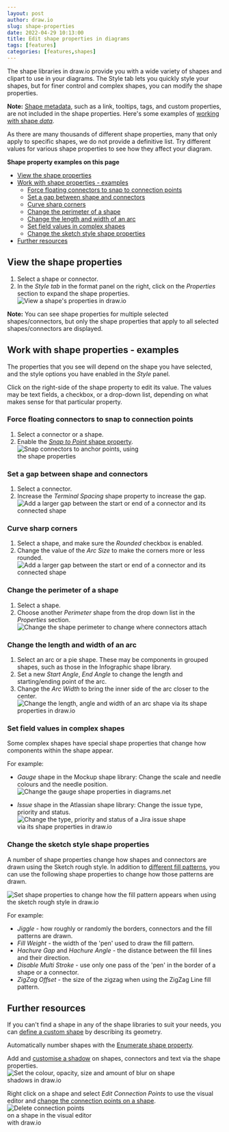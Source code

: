 ```yaml
---
layout: post
author: draw.io
slug: shape-properties
date: 2022-04-29 10:13:00
title: Edit shape properties in diagrams
tags: [features]
categories: [features,shapes]
---
```


The shape libraries in draw.io provide you with a wide variety of shapes and clipart to use in your diagrams. The Style tab lets you quickly style your shapes, but for finer control and complex shapes, you can modify the shape properties. 

**Note:** [Shape metadata](/doc/faq/shape-metadata.html), such as a link, tooltips, tags, and custom properties, are not included in the shape properties. Here's some examples of [working with shape _data_](/blog/shape-data.html).

As there are many thousands of different shape properties, many that only apply to specific shapes, we do not provide a definitive list. Try different values for various shape properties to see how they affect your diagram.

**Shape property examples on this page**
- [View the shape properties](#view-the-shape-properties)
- [Work with shape properties - examples](#work-with-shape-properties---examples)
  - [Force floating connectors to snap to connection points](#force-floating-connectors-to-snap-to-connection-points)
  - [Set a gap between shape and connectors](#set-a-gap-between-shape-and-connectors)
  - [Curve sharp corners](#curve-sharp-corners)
  - [Change the perimeter of a shape](#change-the-perimeter-of-a-shape)
  - [Change the length and width of an arc](#change-the-length-and-width-of-an-arc)
  - [Set field values in complex shapes](#set-field-values-in-complex-shapes)
  - [Change the sketch style shape properties](#change-the-sketch-style-shape-properties)
- [Further resources](#further-resources)


## View the shape properties

1. Select a shape or connector.
2. In the _Style tab_ in the format panel on the right, click on the _Properties_ section to expand the shape properties. 
<br /><img src="/assets/img/blog/shape-properties.png" style="width=100%;max-width:400px;height:auto;" alt="View a shape's properties in draw.io"> 

**Note:** You can see shape properties for multiple selected shapes/connectors, but only the shape properties that apply to all selected shapes/connectors are displayed.

## Work with shape properties - examples

The properties that you see will depend on the shape you have selected, and the style options you have enabled in the _Style_ panel.

Click on the right-side of the shape property to edit its value. The values may be text fields, a checkbox, or a drop-down list, depending on what makes sense for that particular property.

### Force floating connectors to snap to connection points

1. Select a connector or a shape.
2. Enable the [_Snap to Point_ shape property](/doc/faq/snap-to-point.html).
<br /><img src="/assets/img/blog/snap-to-point-shape-properties.gif"  style="width=100%;max-width:300px;height:auto;" alt="Snap connectors to anchor points, using the shape properties">

### Set a gap between shape and connectors

1. Select a connector.
2. Increase the _Terminal Spacing_ shape property to increase the gap. 
<br /><img src="/assets/img/blog/shape-property-terminal-spacing.png" style="max-width:100%;height:auto;" alt="Add a larger gap between the start or end of a connector and its connected shape">

### Curve sharp corners

1. Select a shape, and make sure the _Rounded_ checkbox is enabled.
2. Change the value of the _Arc Size_ to make the corners more or less rounded. 
<br /><img src="/assets/img/blog/shape-property-arc-size.png" style="max-width:100%;height:auto;" alt="Add a larger gap between the start or end of a connector and its connected shape">


### Change the perimeter of a shape

1. Select a shape.
2. Choose another _Perimeter_ shape from the drop down list in the _Properties_ section.
<br /><img src="/assets/img/blog/shape-perimeter.gif" style="max-width:100%;height:auto;" alt="Change the shape perimeter to change where connectors attach">

### Change the length and width of an arc

1. Select an arc or a pie shape. These may be components in grouped shapes, such as those in the Infographic shape library.
2. Set a new _Start Angle_, _End Angle_ to change the length and starting/ending point of the arc.
3. Change the _Arc Width_ to bring the inner side of the arc closer to the center. 
<br /><img src="/assets/img/blog/shape-properties-arc.png" style="width=100%;max-width:500px;height:auto;" alt="Change the length, angle and width of an arc shape via its shape properties in draw.io">

### Set field values in complex shapes

Some complex shapes have special shape properties that change how components within the shape appear. 

For example: 
* _Gauge_ shape in the Mockup shape library: Change the scale and needle colours and the needle position. 
<br /><img src="/assets/img/blog/shape-properties-gauge.png" style="width=100%;max-width:500px;height:auto;" alt="Change the gauge shape properties in diagrams.net">

* _Issue_ shape in the Atlassian shape library: Change the issue type, priority and status. 
<br /><img src="/assets/img/blog/shape-properties-issue.gif" style="width=100%;max-width:400px;height:auto;" alt="Change the type, priority and status of a Jira issue shape via its shape properties in draw.io">

### Change the sketch style shape properties

A number of shape properties change how shapes and connectors are drawn using the Sketch rough style. In addition to [different fill patterns](/doc/faq/sketch-style-fill-patterns.html), you can use the following shape properties to change how those patterns are drawn.

<img src="/assets/img/blog/shape-properties-sketch-style.png" style="max-width:100%;height:auto;" alt="Set shape properties to change how the fill pattern appears when using the sketch rough style in draw.io">

For example:

* _Jiggle_ - how roughly or randomly the borders, connectors and the fill patterns are drawn.
* _Fill Weight_ - the width of the 'pen' used to draw the fill pattern.
* _Hachure Gap_ and _Hachure Angle_ - the distance between the fill lines and their direction.
* _Disable Multi Stroke_ - use only one pass of the 'pen' in the border of a shape or a connector.
* _ZigZag Offset_ - the size of the zigzag when using the ZigZag Line fill pattern.


## Further resources

If you can't find a shape in any of the shape libraries to suit your needs, you can [define a custom shape](/doc/faq/custom-shapes.html) by describing its geometry. 

Automatically number shapes with the [Enumerate shape property](/blog/number-shapes.html).

Add and [customise a shadow](/blog/shape-shadows.html) on shapes, connectors and text via the shape properties.
<br /><img src="/assets/img/blog/shape-shadow-properties.png" style="width=100%;max-width:400px;height:auto;" alt="Set the colour, opacity, size and amount of blur on shape shadows in draw.io">

Right click on a shape and select _Edit Connection Points_ to use the visual editor and [change the connection points on a shape](/blog/edit-connection-points.html).
<br /><img src="/assets/img/blog/connection-points-delete.png" style="width=100%;max-width:200px;height:auto;" alt="Delete connection points on a shape in the visual editor with draw.io">